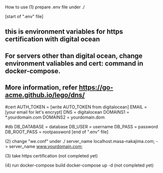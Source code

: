 How to use
(1) prepare .env file under ./

  [start of ".env" file]
  ## this is environment variables for https certification with digital ocean
  ## For servers other than digital ocean, change environment valiables and cert: command in docker-compose.
  ## More information, refer https://go-acme.github.io/lego/dns/
  #cert
  AUTH_TOKEN = [write AUTO_TOKEN from digitalocean]
  EMAIL = [your email for let's encrypt]
  DNS = digitalocean
  DOMAINS1 = *.yourdomain.com
  DOMAINS2 = yourdomain.dom

  #db
  DB_DATABASE = database
  DB_USER = username
  DB_PASS = password
  DB_ROOT_PASS = rootpassword
  [end of ".env" file]

(2) change "we.conf" under ./
   server_name localhost.masa-nakajima.com; -> server_name www.yourdomain.com;
  
(3) take https certification
   (not completed yet)
   
(4) run
  docker-compose build
  docker-compose up -d
  (not completed yet)

